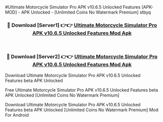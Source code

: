 #Ultimate Motorcycle Simulator Pro APK v10.6.5 Unlocked Features [APK-MOD] - APK Unlocked - [Unlimited Coins No Watermark Premium] stbyq



<div align="center">

<h3>🔴 Download [Server1] 👉👉 <a href="https://momento.my/?title=Ultimate_Motorcycle_Simulator_Pro_APK_v10.6.5_Unlocked_Features">Ultimate Motorcycle Simulator Pro APK v10.6.5 Unlocked Features Mod Apk</a></h3><br>

<h3>🔴 Download [Server2] 👉👉 <a href="https://momento.my/?title=Ultimate_Motorcycle_Simulator_Pro_APK_v10.6.5_Unlocked_Features">Ultimate Motorcycle Simulator Pro APK v10.6.5 Unlocked Features Mod Apk</a></h3>
</div>



Download Ultimate Motorcycle Simulator Pro APK v10.6.5 Unlocked Features beta APK Unlocked

Free Ultimate Motorcycle Simulator Pro APK v10.6.5 Unlocked Features beta APK Unlocked [Unlimited Coins No Watermark Premium]

Download Ultimate Motorcycle Simulator Pro APK v10.6.5 Unlocked Features beta APK Unlocked [Unlimited Coins No Watermark Premium] Mod For Android
